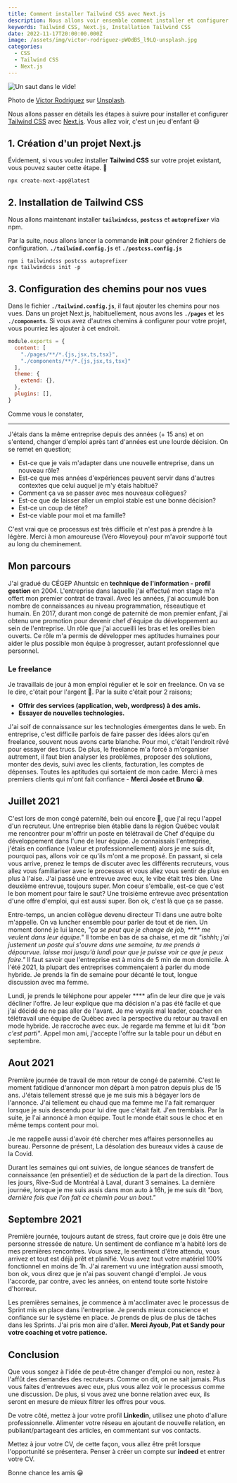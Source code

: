 ```yaml
---
title: Comment installer Tailwind CSS avec Next.js
description: Nous allons voir ensemble comment installer et configurer Tailwind CSS pour vos projets Next.js.
keywords: Tailwind CSS, Next.js, Installation Tailwind CSS
date: 2022-11-17T20:00:00.000Z
image: /assets/img/victor-rodriguez-pWOdBS_l9LQ-unsplash.jpg
categories:
  - CSS
  - Tailwind CSS
  - Next.js
---
```


![Un saut dans le vide!](/assets/img/victor-rodriguez-pWOdBS_l9LQ-unsplash.jpg "Un saut dans le vide")

<div class="caption">
Photo de <a href="https://unsplash.com/@vimarovi">Victor Rodriguez</a> sur <a href="https://unsplash.com">Unsplash</a>.
</div>

Nous allons passer en détails les étapes à suivre pour installer et configurer [Tailwind CSS](https://tailwindcss.com/) avec [Next.js](https://nextjs.org/). Vous allez voir, c'est un jeu d'enfant 😃

## 1. Création d'un projet Next.js

Évidement, si vous voulez installer __Tailwind CSS__ sur votre projet existant, vous pouvez sauter cette étape. 🤪

```shell
npx create-next-app@latest
```

## 2. Installation de Tailwind CSS

Nous allons maintenant installer __`tailwindcss`__, __`postcss`__ et __`autoprefixer`__ via npm.

Par la suite, nous allons lancer la commande __init__ pour générer 2 fichiers de configuration. __`./tailwind.config.js`__ et __`./postcss.config.js`__ 

```shell
npm i tailwindcss postcss autoprefixer
npx tailwindcss init -p
```

## 3. Configuration des chemins pour nos vues

Dans le fichier __`./tailwind.config.js`__, il faut ajouter les chemins pour nos vues.
Dans un projet Next.js, habituellement, nous avons les __`./pages`__ et les __`./components`__.
Si vous avez d'autres chemins à configurer pour votre projet, vous pourriez les ajouter à cet endroit.

```js
module.exports = {
  content: [
    "./pages/**/*.{js,jsx,ts,tsx}",
    "./components/**/*.{js,jsx,ts,tsx}"
  ],
  theme: {
    extend: {},
  },
  plugins: [],
}
```

Comme vous le constater,

-----


J'étais dans la même entreprise depuis des années (+ 15 ans) et on s'entend, changer d'emploi après tant d'années est une lourde décision. 
On se remet en question; 
- Est-ce que je vais m'adapter dans une nouvelle entreprise, dans un nouveau rôle? 
- Est-ce que mes années d'expériences peuvent servir dans d'autres contextes que celui auquel je m'y étais habitué?
- Comment ça va se passer avec mes nouveaux collègues?
- Est-ce que de laisser aller un emploi stable est une bonne décision?
- Est-ce un coup de tête?
- Est-ce viable pour moi et ma famille?

C'est vrai que ce processus est très difficile et n'est pas à prendre à la légère. Merci à mon amoureuse (Véro #loveyou) pour m'avoir supporté tout au long du cheminement.

## Mon parcours

J'ai gradué du CÉGEP Ahuntsic en __technique de l'information - profil gestion__ en 2004. 
L'entreprise dans laquelle j'ai effectué mon stage m'a offert mon premier contrat de travail.
Avec les années, j'ai accumulé bon nombre de connaissances au niveau programmation, réseautique et humain.
En 2017, durant mon congé de paternité de mon premier enfant, j'ai obtenu une promotion pour devenir chef d'équipe du développement au sein de l'entreprise.
Un rôle que j'ai accueilli les bras et les oreilles bien ouverts.
Ce rôle m'a permis de développer mes aptitudes humaines pour aider le plus possible mon équipe à progresser, autant professionnel que personnel.

### Le freelance

Je travaillais de jour à mon emploi régulier et le soir en freelance. On va se le dire, c'était pour l'argent 🤑. Par la suite c'était pour 2 raisons;
- __Offrir des services (application, web, wordpress) à des amis.__
- __Essayer de nouvelles technologies.__

J'ai soif de connaissance sur les technologies émergentes dans le web.
En entreprise, c'est difficile parfois de faire passer des idées alors qu'en freelance, souvent nous avons carte blanche.
Pour moi, c'était l'endroit rêvé pour essayer des trucs. 
De plus, le freelance m'a forcé à m'organiser autrement, il faut bien analyser les problèmes, proposer des solutions, monter des devis, suivi avec les clients, facturation, les comptes de dépenses. 
Toutes les aptitudes qui sortaient de mon cadre.
Merci à mes premiers clients qui m'ont fait confiance - __Merci Josée et Bruno 😀__.

## Juillet 2021

C'est lors de mon congé paternité, bein oui encore 🤪, que j'ai reçu l'appel d'un recruteur.
Une entreprise bien établie dans la région Québec voulait me rencontrer pour m'offrir un poste en télétravail de Chef d'équipe du développement dans l'une de leur équipe.
Je connaissais l'entreprise, j'étais en confiance (valeur et professionnellement) alors je me suis dit, pourquoi pas, allons voir ce qu'ils m'ont a me proposé. En passant, si cela vous arrive, prenez le temps de discuter avec les différents recruteurs, vous allez vous familiariser avec le processus et vous allez vous sentir de plus en plus à l'aise. 
J'ai passé une entrevue avec eux, le vibe était très bien. Une deuxième entrevue, toujours super. 
Mon coeur s'emballe, est-ce que c'est le bon moment pour faire le saut? 
Une troisième entrevue avec présentation d'une offre d'emploi, qui est aussi super.
Bon ok, c'est là que ça se passe.

Entre-temps, un ancien collègue devenu directeur TI dans une autre boîte m'appelle.
On va luncher ensemble pour parler de tout et de rien.
Un moment donné je lui lance, _"ça se peut que je change de job, **** me veulent dans leur équipe."_
Il tombe en bas de sa chaise, et me dit _"ishhh; j'ai justement un poste qui s'ouvre dans une semaine, tu me prends à dépourvue. laisse moi jusqu'à lundi pour que je puisse voir ce que je peux faire."_
Il faut savoir que l'entreprise est à moins de 5 min de mon domicile.
À l'été 2021, la plupart des entreprises commençaient à parler du mode hybride. 
Je prends la fin de semaine pour décanté le tout, longue discussion avec ma femme.

Lundi, je prends le téléphone pour appeler **** afin de leur dire que je vais décliner l'offre. 
Je leur explique que ma décision n'a pas été facile et que j'ai décidé de ne pas aller de l'avant.
Je me voyais mal leader, coacher en télétravail une équipe de Québec avec la perspective du retour au travail en mode hybride.
Je raccroche avec eux. Je regarde ma femme et lui dit _"bon c'est parti"_.
Appel mon ami, j'accepte l'offre sur la table pour un début en septembre.

## Aout 2021

Première journée de travail de mon retour de congé de paternité.
C'est le moment fatidique d'annoncer mon départ à mon patron depuis plus de 15 ans.
J'étais tellement stressé que je me suis mis à bégayer lors de l'annonce.
J'ai tellement eu chaud que ma femme me l'a fait remarquer lorsque je suis descendu pour lui dire que c'était fait.
J'en tremblais. Par la suite, je l'ai annoncé à mon équipe.
Tout le monde était sous le choc et en même temps content pour moi.

Je me rappelle aussi d'avoir été chercher mes affaires personnelles au bureau.
Personne de présent, La désolation des bureaux vides à cause de la Covid.

Durant les semaines qui ont suivies, de longue séances de transfert de connaissance (en présentiel) et de séduction de la part de la direction.
Tous les jours, Rive-Sud de Montréal à Laval, durant 3 semaines.
La dernière journée, lorsque je me suis assis dans mon auto à 16h, je me suis dit _"bon, dernière fois que l'on fait ce chemin pour un bout."_ 

## Septembre 2021

Première journée, toujours autant de stress, faut croire que je dois être une personne stressée de nature.
Un sentiment de confiance m'a habité lors de mes premières rencontres. 
Vous savez, le sentiment d'être attendu, vous arrivez et tout est déjà prêt et planifié.
Vous avez tout votre matériel 100% fonctionnel en moins de 1h.
J'ai rarement vu une intégration aussi smooth, bon ok, vous direz que je n'ai pas souvent changé d'emploi.
Je vous l'accorde, par contre, avec les années, on entend toute sorte histoire d'horreur.

Les premières semaines, je commence à m'acclimater avec le processus de Sprint mis en place dans l'entreprise.
Je prends mieux conscience et confiance sur le système en place.
Je prends de plus de plus de tâches dans les Sprints.
J'ai pris mon aire d'aller.
__Merci Ayoub, Pat et Sandy pour votre coaching et votre patience.__

## Conclusion

Que vous songez à l'idée de peut-être changer d'emploi ou non, restez à l'affût des demandes des recruteurs.
Comme on dit, on ne sait jamais. Plus vous faites d'entrevues avec eux, plus vous allez voir le processus comme une discussion.
De plus, si vous avez une bonne relation avec eux, ils seront en mesure de mieux filtrer les offres pour vous.

De votre côté, mettez à jour votre profil __Linkedin__, utilisez une photo d'allure professionnelle. Alimenter votre réseau en ajoutant de nouvelle relation, en publiant/partageant des articles, en commentant sur vos contacts. 

Mettez à jour votre CV, de cette façon, vous allez être prêt lorsque l'opportunité se présentera. Penser à créer un compte sur __indeed__ et entrer votre CV.

Bonne chance les amis 😀